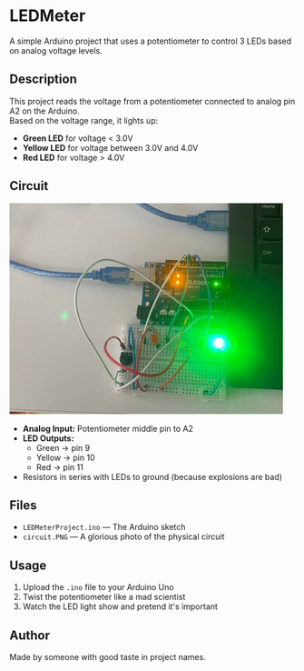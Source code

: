 # LEDMeter

A simple Arduino project that uses a potentiometer to control 3 LEDs based on analog voltage levels.

## Description

This project reads the voltage from a potentiometer connected to analog pin A2 on the Arduino.  
Based on the voltage range, it lights up:

- **Green LED** for voltage < 3.0V  
- **Yellow LED** for voltage between 3.0V and 4.0V  
- **Red LED** for voltage > 4.0V  

## Circuit

![circuit diagram](circuit.PNG)

- **Analog Input:** Potentiometer middle pin to A2  
- **LED Outputs:**  
  - Green → pin 9  
  - Yellow → pin 10  
  - Red → pin 11  
- Resistors in series with LEDs to ground (because explosions are bad)

## Files

- `LEDMeterProject.ino` — The Arduino sketch  
- `circuit.PNG` — A glorious photo of the physical circuit  

## Usage

1. Upload the `.ino` file to your Arduino Uno  
2. Twist the potentiometer like a mad scientist  
3. Watch the LED light show and pretend it's important

## Author

Made by someone with good taste in project names.
